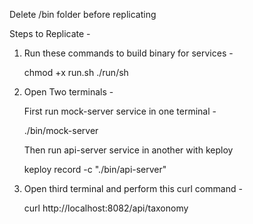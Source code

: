 Delete /bin folder before replicating

Steps to Replicate - 

1. Run these commands to build binary for services -

   chmod +x run.sh
   ./run/sh

2. Open Two terminals -

   First run mock-server service in one terminal -

   ./bin/mock-server

   Then run api-server service in another with keploy

   keploy record -c "./bin/api-server"

3. Open third terminal and perform this curl command -

   curl http://localhost:8082/api/taxonomy

    
    

